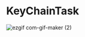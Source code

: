 # KeyChainTask

![ezgif com-gif-maker (2)](https://user-images.githubusercontent.com/52631476/136806561-ed7e2828-e1c5-46eb-98c1-4437645749c5.gif)
